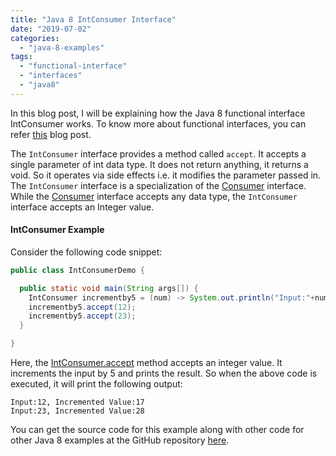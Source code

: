```yaml
---
title: "Java 8 IntConsumer Interface"
date: "2019-07-02"
categories: 
  - "java-8-examples"
tags: 
  - "functional-interface"
  - "interfaces"
  - "java8"
---
```


In this blog post, I will be explaining how the Java 8 functional interface IntConsumer works. To know more about functional interfaces, you can refer [this](../java8-features/java-8-functional-interface.md) blog post.

The `IntConsumer` interface provides a method called `accept`. It accepts a single parameter of int data type. It does not return anything, it returns a void. So it operates via side effects i.e. it modifies the parameter passed in. The `IntConsumer` interface is a specialization of the [Consumer](java-8-consumer-interface-example.md) interface. While the [Consumer](java-8-consumer-interface-example.md)  interface accepts any data type, the `IntConsumer` interface accepts an Integer value. 

#### IntConsumer Example

Consider the following code snippet:

```java
public class IntConsumerDemo {

  public static void main(String args[]) {
    IntConsumer incrementby5 = (num) -> System.out.println("Input:"+num+", Incremented Value:"+(num+5));
    incrementby5.accept(12);
    incrementby5.accept(23);
  }

}

```

Here, the [IntConsumer.accept](https://docs.oracle.com/javase/8/docs/api/java/util/function/IntConsumer.html#accept-int-) method accepts an integer value. It increments the input by 5 and prints the result. So when the above code is executed, it will print the following output:

```
Input:12, Incremented Value:17
Input:23, Incremented Value:28
```

You can get the source code for this example along with other code for other Java 8 examples at the GitHub repository [here](https://github.com/reshmabidikar/Java8Demo).
